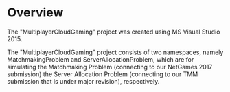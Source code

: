 # Overview
The "MultiplayerCloudGaming" project was created using MS Visual Studio 2015.

The "MultiplayerCloudGaming" project consists of two namespaces, namely MatchmakingProblem and ServerAllocationProblem, which are for simulating the Matchmaking Problem (connecting to our NetGames 2017 submission) the Server Allocation Problem (connecting to our TMM submission that is under major revision), respectively.
